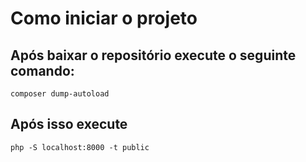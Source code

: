 # Como iniciar o projeto

## Após baixar o repositório execute o seguinte comando:

```composer dump-autoload```

## Após isso execute

```php -S localhost:8000 -t public```